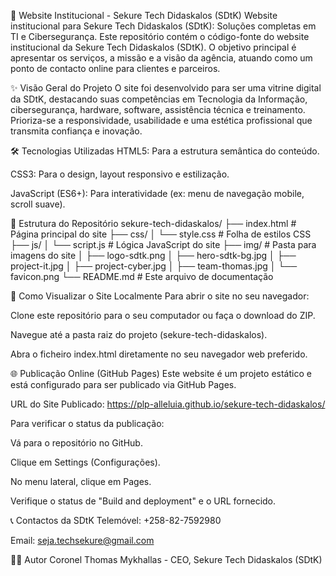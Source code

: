 🚀 Website Institucional - Sekure Tech Didaskalos (SDtK) Website institucional para Sekure Tech Didaskalos (SDtK): Soluções completas em TI e Cibersegurança. Este repositório contém o código-fonte do website institucional da Sekure Tech Didaskalos (SDtK). O objetivo principal é apresentar os serviços, a missão e a visão da agência, atuando como um ponto de contacto online para clientes e parceiros.

✨ Visão Geral do Projeto O site foi desenvolvido para ser uma vitrine digital da SDtK, destacando suas competências em Tecnologia da Informação, cibersegurança, hardware, software, assistência técnica e treinamento. Prioriza-se a responsividade, usabilidade e uma estética profissional que transmita confiança e inovação.

🛠️ Tecnologias Utilizadas HTML5: Para a estrutura semântica do conteúdo.

CSS3: Para o design, layout responsivo e estilização.

JavaScript (ES6+): Para interatividade (ex: menu de navegação mobile, scroll suave).

📂 Estrutura do Repositório sekure-tech-didaskalos/ ├── index.html # Página principal do site ├── css/ │ └── style.css # Folha de estilos CSS ├── js/ │ └── script.js # Lógica JavaScript do site ├── img/ # Pasta para imagens do site │ ├── logo-sdtk.png │ ├── hero-sdtk-bg.jpg │ ├── project-it.jpg │ ├── project-cyber.jpg │ ├── team-thomas.jpg │ └── favicon.png └── README.md # Este arquivo de documentação

🚀 Como Visualizar o Site Localmente Para abrir o site no seu navegador:

Clone este repositório para o seu computador ou faça o download do ZIP.

Navegue até a pasta raiz do projeto (sekure-tech-didaskalos).

Abra o ficheiro index.html diretamente no seu navegador web preferido.

🌐 Publicação Online (GitHub Pages) Este website é um projeto estático e está configurado para ser publicado via GitHub Pages.

URL do Site Publicado: https://plp-alleluia.github.io/sekure-tech-didaskalos/

Para verificar o status da publicação:

Vá para o repositório no GitHub.

Clique em Settings (Configurações).

No menu lateral, clique em Pages.

Verifique o status de "Build and deployment" e o URL fornecido.

📞 Contactos da SDtK Telemóvel: +258-82-7592980

Email: seja.techsekure@gmail.com

👨‍💻 Autor Coronel Thomas Mykhallas - CEO, Sekure Tech Didaskalos (SDtK)
